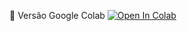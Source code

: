 📕 Versão Google Colab [![Open In Colab](https://colab.research.google.com/assets/colab-badge.svg)](https://colab.research.google.com/github/binhojulix/portfolio/blob/master/dados/machinelearning/estatistica_para_selecao_de_atributo/estatistica_para_selecao_de_atributo.ipynb)

